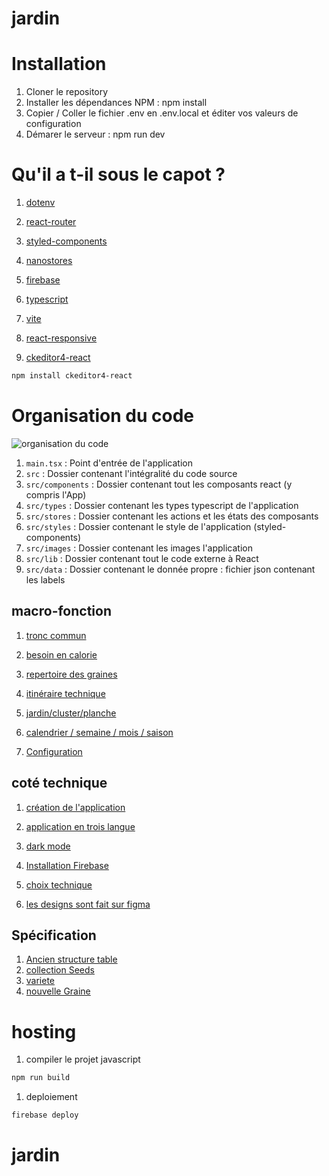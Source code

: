 # jardin

# Installation

1. Cloner le repository
1. Installer les dépendances NPM : npm install
1. Copier / Coller le fichier .env en .env.local et éditer vos valeurs de configuration
1. Démarer le serveur : npm run dev

# Qu'il a t-il sous le capot ?

1. [dotenv](https://github.com/motdotla/dotenv#readme)
1. [react-router](https://github.com/remix-run/react-router#readme)
1. [styled-components](https://styled-components.com/)
1. [nanostores](https://github.com/nanostores/nanostores#readme)
1. [firebase](https://firebase.google.com/)
1. [typescript](https://www.typescriptlang.org/)
1. [vite](https://github.com/vitejs/vite/tree/main/#readme)
1. [react-responsive](http://github.com/contra/react-responsive)

1. [ckeditor4-react](https://ckeditor.com/docs/ckeditor4/latest/index.html)

```sh
npm install ckeditor4-react
```

# Organisation du code

![organisation du code](../doc/images/organisation-code.png)

1. `main.tsx` : Point d'entrée de l'application
1. `src` : Dossier contenant l'intégralité du code source
1. `src/components` : Dossier contenant tout les composants react (y compris l'App)
1. `src/types` : Dossier contenant les types typescript de l'application
1. `src/stores` : Dossier contenant les actions et les états des composants
1. `src/styles` : Dossier contenant le style de l'application (styled-components)
1. `src/images` : Dossier contenant les images l'application
1. `src/lib` : Dossier contenant tout le code externe à React
1. `src/data` : Dossier contenant le donnée propre : fichier json contenant les labels

## macro-fonction

1. [tronc commun](./doc/troncCommun.md)

1. [besoin en calorie](./doc/besoinsCalorie.md)

1. [repertoire des graines](./doc/RepertoireGraine.md)

1. [itinéraire technique](./doc/itinéraireTechnique.md)

1. [jardin/cluster/planche](./doc/planche.md)

1. [calendrier / semaine / mois / saison](./doc/periode.md)

1. [Configuration](./doc/config.md)

## coté technique

1. [création de l'application](./doc/creation.md)

1. [application en trois langue](./doc/app-langue.md)
1. [dark mode](./doc/app-dark-mode/md)

1. [Installation Firebase](./doc/firebase-install.md)

1. [choix technique](./doc/choixTechnique.md)

1. [les designs sont fait sur figma](https://www.figma.com/file/A1Ix7uxonfjNDaqDJaDkjr/Jardin?node-id=0%3A1&t=DDHOCgCufe2RZp3m-0)

## Spécification

1. [Ancien structure table](./doc/old-table_definition.md)
1. [collection Seeds](./doc/definition-table-seed.md)
1. [variete](./doc/variety.md)
1. [nouvelle Graine](./doc/new-seed.md)

# hosting

1. compiler le projet javascript

```sh
npm run build
```

1. deploiement

```sh
firebase deploy
```
# jardin
